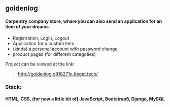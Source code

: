 ## goldenlog

#### Carpentry company store, where you can also send an application for an item of your dreams
- Registration, Login, Logout
- Application for a custom item
- (kinda) a personal account with password change
- product pages (for different categoties)

Project can be viewed at the link:
> http://goldenlog.o916271n.beget.tech/
### Stack:
#### HTML, CSS, (for now a little bit of) JavaScript, Bootstrap5, Django, MySQL

